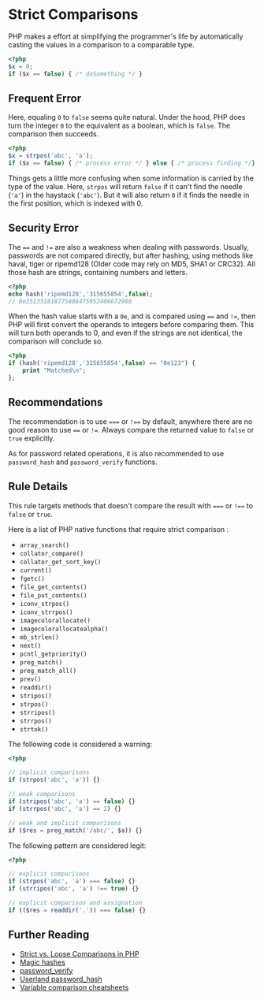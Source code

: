 <!-- Good Practices -->
# Strict Comparisons

PHP makes a effort at simplifying the programmer's life by automatically casting the values in a comparison to a comparable type. 

```php
<?php
$x = 0;
if ($x == false) { /* doSomething */ }

```
## Frequent Error

Here, equaling `0` to `false` seems quite natural. Under the hood, PHP does turn the integer `0` to the equivalent as a boolean, which is `false`. The comparison then succeeds. 

```php
<?php
$x = strpos('abc', 'a');
if ($x == false) { /* process error */ } else { /* process finding */}

```
Things gets a little more confusing when some information is carried by the type of the value. Here, `strpos` will return `false` if it can't find the needle (`'a'`) in the haystack (`'abc'`). But it will also return `0` if it finds the needle in the first position, which is indexed with 0. 

## Security Error

The `==` and `!=` are also a weakness when dealing with passwords. Usually, passwords are not compared directly, but after hashing, using methods like haval, tiger or ripemd128 (Older code may rely on MD5, SHA1 or CRC32). All those hash are strings, containing numbers and letters.

```php
<?php
echo hash('ripemd128','315655854',false);
// 0e251331818775808475952406672980

```

When the hash value starts with a `0e`, and is compared using `==` and `!=`, then PHP will first convert the operands to integers before comparing them. This will turn both operands to 0, and even if the strings are not identical, the comparison will conclude so.

```php
<?php
if (hash('ripemd128','315655854',false) == "0e123") {
	print "Matched\n";
};

```

## Recommendations

The recommendation is to use `===` or `!==` by default, anywhere there are no good reason to use `==` or `!=`. Always compare the returned value to `false` or `true` explicitly.

As for password related operations, it is also recommended to use `password_hash` and `password_verify` functions.

## Rule Details

This rule targets methods that doesn't compare the result with `===` or `!==` to  `false` or `true`.

Here is a list of PHP native functions that require strict comparison : 

* `array_search()`
* `collator_compare()`
* `collator_get_sort_key()`
* `current()`
* `fgetc()`
* `file_get_contents()`
* `file_put_contents()`
* `iconv_strpos()`
* `iconv_strrpos()`
* `imagecolorallocate()`
* `imagecolorallocatealpha()`
* `mb_strlen()`
* `next()`
* `pcntl_getpriority()`
* `preg_match()`
* `preg_match_all()`
* `prev()`
* `readdir()`
* `stripos()`
* `strpos()`
* `strripos()`
* `strrpos()`
* `strtok()`

The following code is considered a warning:

```php
<?php

// implicit comparisons
if (strpos('abc', 'a')) {}

// weak comparisons
if (stripos('abc', 'a') == false) {}
if (strrpos('abc', 'a') == 2) {}

// weak and implicit comparisons
if ($res = preg_match('/abc/', $a)) {}

```

The following pattern are considered legit:

```php
<?php

// explicit comparisons
if (strpos('abc', 'a') === false) {}
if (strripos('abc', 'a') !== true) {}

// explicit comparison and assignation
if (($res = readdir('.')) === false) {}

```


## Further Reading

* [Strict vs. Loose Comparisons in PHP](http://www.copterlabs.com/blog/strict-vs-loose-comparisons-in-php/)
* [Magic hashes](https://blog.whitehatsec.com/magic-hashes/)
* [password_verify](http://php.net/function.password-verify)
* [Userland password_hash](https://github.com/ircmaxell/password_compat)
* [Variable comparison cheatsheets](http://phpcheatsheets.com/compare/)

